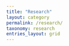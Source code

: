 ```yaml
---
title: "Research"
layout: category
permalink: /research/
taxonomy: research
entries_layout: grid
---
```


